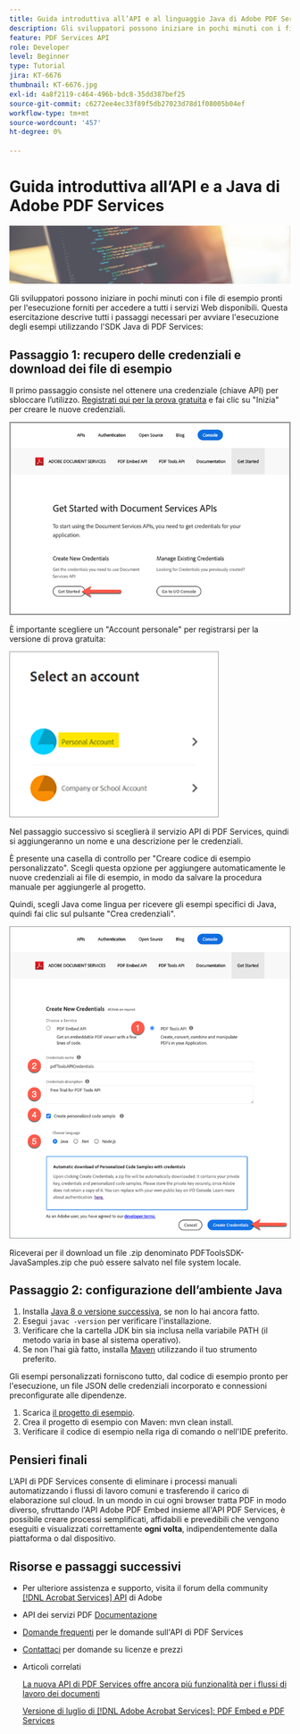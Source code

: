 ```yaml
---
title: Guida introduttiva all’API e al linguaggio Java di Adobe PDF Services
description: Gli sviluppatori possono iniziare in pochi minuti con i file di esempio pronti per l'esecuzione forniti per accedere a tutti i servizi Web disponibili
feature: PDF Services API
role: Developer
level: Beginner
type: Tutorial
jira: KT-6676
thumbnail: KT-6676.jpg
exl-id: 4a8f2119-c464-496b-bdc8-35dd387bef25
source-git-commit: c6272ee4ec33f89f5db27023d78d1f08005b04ef
workflow-type: tm+mt
source-wordcount: '457'
ht-degree: 0%

---
```


# Guida introduttiva all’API e a Java di Adobe PDF Services

![Crea immagine PDF Hero](assets/GettingStartedJava_hero.jpg)

Gli sviluppatori possono iniziare in pochi minuti con i file di esempio pronti per l&#39;esecuzione forniti per accedere a tutti i servizi Web disponibili. Questa esercitazione descrive tutti i passaggi necessari per avviare l&#39;esecuzione degli esempi utilizzando l&#39;SDK Java di PDF Services:

## Passaggio 1: recupero delle credenziali e download dei file di esempio

Il primo passaggio consiste nel ottenere una credenziale (chiave API) per sbloccare l’utilizzo. [Registrati qui per la prova gratuita](https://www.adobe.io/apis/documentcloud/dcsdk/gettingstarted.html) e fai clic su &quot;Inizia&quot; per creare le nuove credenziali.

![Passo 1](assets/GettingStartedJava_step1.png)

È importante scegliere un &quot;Account personale&quot; per registrarsi per la versione di prova gratuita:

![Personale](assets/GettingStartedJava_personal.png)

Nel passaggio successivo si sceglierà il servizio API di PDF Services, quindi si aggiungeranno un nome e una descrizione per le credenziali.

È presente una casella di controllo per &quot;Creare codice di esempio personalizzato&quot;. Scegli questa opzione per aggiungere automaticamente le nuove credenziali ai file di esempio, in modo da salvare la procedura manuale per aggiungerle al progetto.

Quindi, scegli Java come lingua per ricevere gli esempi specifici di Java, quindi fai clic sul pulsante &quot;Crea credenziali&quot;.

![Credenziali](assets/GettingStartedJava_credentials.png)

Riceverai per il download un file .zip denominato PDFToolsSDK-JavaSamples.zip che può essere salvato nel file system locale.

## Passaggio 2: configurazione dell’ambiente Java

1. Installa [Java 8 o versione successiva](https://www.oracle.com/java/technologies/javase-downloads.html), se non lo hai ancora fatto.
1. Esegui `javac -version` per verificare l&#39;installazione.
1. Verificare che la cartella JDK bin sia inclusa nella variabile PATH (il metodo varia in base al sistema operativo).
1. Se non l&#39;hai già fatto, installa [Maven](https://maven.apache.org/install.html) utilizzando il tuo strumento preferito.

Gli esempi personalizzati forniscono tutto, dal codice di esempio pronto per l&#39;esecuzione, un file JSON delle credenziali incorporato e connessioni preconfigurate alle dipendenze.

1. Scarica [il progetto di esempio](https://github.com/adobe/pdftools-java-sdk-samples).
1. Crea il progetto di esempio con Maven: mvn clean install.
1. Verificare il codice di esempio nella riga di comando o nell&#39;IDE preferito.

## Pensieri finali

L’API di PDF Services consente di eliminare i processi manuali automatizzando i flussi di lavoro comuni e trasferendo il carico di elaborazione sul cloud. In un mondo in cui ogni browser tratta PDF in modo diverso, sfruttando l&#39;API Adobe PDF Embed insieme all&#39;API PDF Services, è possibile creare processi semplificati, affidabili e prevedibili che vengono eseguiti e visualizzati correttamente **ogni volta**, indipendentemente dalla piattaforma o dal dispositivo.

## Risorse e passaggi successivi

* Per ulteriore assistenza e supporto, visita il forum della community [[!DNL Acrobat Services] API](https://community.adobe.com/t5/document-cloud-sdk/bd-p/Document-Cloud-SDK?page=1&sort=latest_replies&filter=all) di Adobe

* API dei servizi PDF [Documentazione](https://www.adobe.com/go/pdftoolsapi_doc)

* [Domande frequenti](https://community.adobe.com/t5/contentarchivals/contentarchivedpage/message-uid/10726197) per le domande sull&#39;API di PDF Services

* [Contattaci](https://www.adobe.com/go/pdftoolsapi_requestform) per domande su licenze e prezzi

* Articoli correlati

  [La nuova API di PDF Services offre ancora più funzionalità per i flussi di lavoro dei documenti](https://community.adobe.com/t5/acrobat-services-api-discussions/new-pdf-tools-api-brings-more-capabilities-for-document-services/m-p/11294170)

  [Versione di luglio di [!DNL Adobe Acrobat Services]: PDF Embed e PDF Services](https://medium.com/adobetech/july-release-of-adobe-document-services-pdf-embed-and-pdf-tools-17211bf7776d)
